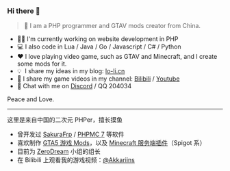 ### Hi there 👋

> 👦 I am a PHP programmer and GTAV mods creator from China.

- 👨‍💻 I'm currently working on website development in PHP
- 💻 I also code in Lua / Java / Go / Javascript / C# / Python
- ❤ I love playing video game, such as GTAV and Minecraft, and I create some mods for it.
- 💡 &nbsp;I share my ideas in my blog: [lo-li.cn](https://lo-li.cn/)
- 🚗 I share my game videos in my channel: [Bilibili](https://space.bilibili.com/21165317) / [Youtube](https://www.youtube.com/channel/UCFqyopMI5gQUqLP1pl2bqXg/)
- 💬 Chat with me on [Discord](https://discord.gg/3KKtpQT) / QQ 204034

Peace and Love.

----

这里是来自中国的二次元 PHPer，擅长摸鱼

- 曾开发过 [SakuraFrp](https://www.natfrp.com/) / [PHPMC 7](https://github.com/ZeroDream-CN/PHPMC7) 等软件
- 喜欢制作 [GTA5 游戏 Mods](https://zh.gta5-mods.com/users/Prismaillya)，以及 [Minecraft 服务端插件](https://www.spigotmc.org/resources/authors/kasuganosora.507291/)（Spigot 系）
- 目前为 [ZeroDream](https://www.zerodream.net/) 小组的组长
- 在 Bilibili 上观看我的游戏视频：[@Akkariins](https://space.bilibili.com/21165317)
